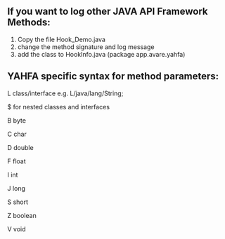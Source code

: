 If you want to log other JAVA API Framework Methods:
------------------
1. Copy the file Hook_Demo.java
2. change the method signature and log message
3. add the class to HookInfo.java (package app.avare.yahfa)


YAHFA specific syntax for method parameters: 
----------------
L class/interface  e.g. L/java/lang/String;

$ for nested classes and interfaces 

B  byte

C  char

D  double

F  float

I  int

J  long

S  short

Z  boolean

V  void

